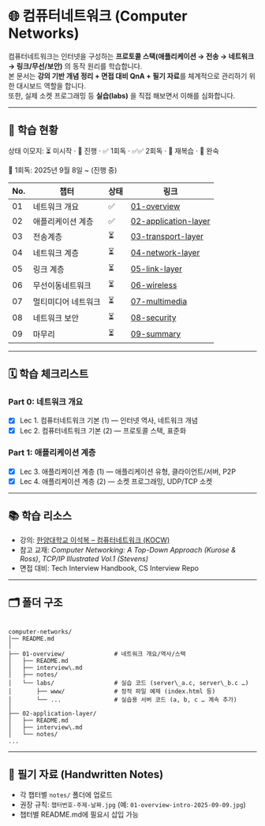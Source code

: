 # 🌐 컴퓨터네트워크 (Computer Networks)

컴퓨터네트워크는 인터넷을 구성하는 **프로토콜 스택(애플리케이션 → 전송 → 네트워크 → 링크/무선/보안)** 의 동작 원리를 학습합니다.  
본 문서는 **강의 기반 개념 정리 + 면접 대비 QnA + 필기 자료**를 체계적으로 관리하기 위한 대시보드 역할을 합니다.  
또한, 실제 소켓 프로그래밍 등 **실습(labs)** 을 직접 해보면서 이해를 심화합니다.

---

## 📌 학습 현황

상태 이모지: ⏳ 미시작 · 🔄 진행 · ✅ 1회독 · ✅✅ 2회독 · 🔁 재복습 · 🚀 완숙

📅 1회독: 2025년 9월 8일 ~ (진행 중)

| No. | 챕터         | 상태 | 링크                                                       |
| --- | ------------ | ---- | ---------------------------------------------------------- |
| 01  | 네트워크 개요    | ✅   | [01-overview](./01-overview/README.md)                   |
| 02  | 애플리케이션 계층 | ✅   | [02-application-layer](./02-application-layer/README.md) |
| 03  | 전송계층       | ⏳   | [03-transport-layer](./03-transport-layer/README.md)     |
| 04  | 네트워크 계층    | ⏳   | [04-network-layer](./04-network-layer/README.md)         |
| 05  | 링크 계층      | ⏳   | [05-link-layer](./05-link-layer/README.md)               |
| 06  | 무선이동네트워크 | ⏳   | [06-wireless](./06-wireless/README.md)                   |
| 07  | 멀티미디어 네트워크 | ⏳ | [07-multimedia](./07-multimedia/README.md)               |
| 08  | 네트워크 보안    | ⏳   | [08-security](./08-security/README.md)                   |
| 09  | 마무리        | ⏳   | [09-summary](./09-summary/README.md)                     |

---

## 🗓️ 학습 체크리스트

### Part 0: 네트워크 개요
- [x] Lec 1. 컴퓨터네트워크 기본 (1) — 인터넷 역사, 네트워크 개념
- [x] Lec 2. 컴퓨터네트워크 기본 (2) — 프로토콜 스택, 표준화

### Part 1: 애플리케이션 계층
- [x] Lec 3. 애플리케이션 계층 (1) — 애플리케이션 유형, 클라이언트/서버, P2P
- [x] Lec 4. 애플리케이션 계층 (2) — 소켓 프로그래밍, UDP/TCP 소켓

---

## 📚 학습 리소스

- 강의: [한양대학교 이석복 – 컴퓨터네트워크 (KOCW)](https://www.kocw.net/home/cview.do?cid=6166c077e545b736)
- 참고 교재: *Computer Networking: A Top-Down Approach (Kurose & Ross)*, *TCP/IP Illustrated Vol.1 (Stevens)*
- 면접 대비: Tech Interview Handbook, CS Interview Repo

---

## 🗂️ 폴더 구조

```

computer-networks/
│── README.md
│
├── 01-overview/              # 네트워크 개요/역사/스택
│   ├── README.md
│   ├── interview\.md
│   ├── notes/
│   └── labs/                 # 실습 코드 (server\_a.c, server\_b.c …)
│       ├── www/              # 정적 파일 예제 (index.html 등)
│       └── ...               # 실습용 서버 코드 (a, b, c … 계속 추가)
│
├── 02-application-layer/
│   ├── README.md
│   ├── interview\.md
│   └── notes/
...

```

---

## 📝 필기 자료 (Handwritten Notes)

- 각 챕터별 `notes/` 폴더에 업로드  
- 권장 규칙: `챕터번호-주제-날짜.jpg` (예: `01-overview-intro-2025-09-09.jpg`)  
- 챕터별 README.md에 필요시 삽입 가능  
